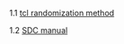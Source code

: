 1.1 [tcl randomization method](https://wiki.tcl-lang.org/page/rand)

1.2 [SDC manual](https://iccircle.com/static/upload/img20240131000211.pdf)
